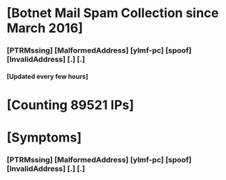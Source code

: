 # [Botnet Mail Spam Collection since March 2016]
### [PTRMssing] [MalformedAddress] [ylmf-pc] [spoof] [InvalidAddress] [.] [.]
#### [Updated every few hours]

# [Counting 89521 IPs]

# [Symptoms] 
###   [PTRMssing] [MalformedAddress] [ylmf-pc] [spoof] [InvalidAddress] [.] [.]
